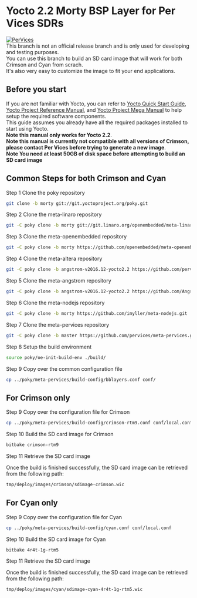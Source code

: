 # Yocto 2.2 Morty BSP Layer for Per Vices SDRs

[![PerVices](https://www.pervices.com/wp-content/uploads/elementor/thumbs/pv-logo-with-name-sans-serif-web-pf8rchrnf73tnf5j64959qjol29xs2fn0ztskr2uyk.png)](https://pervices.com)  
This branch is not an official release branch and is only used for developing and testing purposes.  
You can use this branch to build an SD card image that will work for both Crimson and Cyan from scrach.  
It's also very easy to customize the image to fit your end applications.  

## Before you start

If you are not familiar with Yocto, you can refer to [Yocto Quick Start Guide], [Yocto Project Reference Manual], and [Yocto Project Mega Manual] to help setup the required software components.  
This guide assumes you already have all the required packages installed to start using Yocto.  
**Note this manual only works for Yocto 2.2**.  
**Note this manual is currently not compatible with all versions of Crimson, please contact Per Vices before trying to generate a new image**.  
**Note You need at least 50GB of disk space before attempting to build an SD card image**  

## Common Steps for both Crimson and Cyan

Step 1 Clone the poky repository

```sh
git clone -b morty git://git.yoctoproject.org/poky.git
```

Step 2 Clone the meta-linaro repository
```sh
git -C poky clone -b morty git://git.linaro.org/openembedded/meta-linaro.git
```

Step 3 Clone the meta-openembedded repository
```sh
git -C poky clone -b morty https://github.com/openembedded/meta-openembedded.git
``` 

Step 4 Clone the meta-altera repository
```sh
git -C poky clone -b angstrom-v2016.12-yocto2.2 https://github.com/pervices/meta-altera.git
```

Step 5 Clone the meta-angstrom repository
```sh
git -C poky clone -b angstrom-v2016.12-yocto2.2 https://github.com/Angstrom-distribution/meta-angstrom.git
```

Step 6 Clone the meta-nodejs repository
```sh
git -C poky clone -b morty https://github.com/imyller/meta-nodejs.git
```

Step 7 Clone the meta-pervices repository
```sh
git -C poky clone -b master https://github.com/pervices/meta-pervices.git
```

Step 8 Setup the build environment
```sh
source poky/oe-init-build-env ./build/
```

Step 9 Copy over the common configuration file
```sh
cp ../poky/meta-pervices/build-config/bblayers.conf conf/
```

## For Crimson only

Step 9 Copy over the configuration file for Crimson
```sh
cp ../poky/meta-pervices/build-config/crimson-rtm9.conf conf/local.conf
```

Step 10 Build the SD card image for Crimson
```sh
bitbake crimson-rtm9
```

Step 11 Retrieve the SD card image

Once the build is finished successfully, the SD card image can be retrieved from the following path:
```sh
tmp/deploy/images/crimson/sdimage-crimson.wic
```

## For Cyan only

Step 9 Copy over the configuration file for Cyan
```sh
cp ../poky/meta-pervices/build-config/cyan.conf conf/local.conf
```

Step 10 Build the SD card image for Cyan
```sh
bitbake 4r4t-1g-rtm5
```
Step 11 Retrieve the SD card image

Once the build is finished successfully, the SD card image can be retrieved from the following path:
```sh
tmp/deploy/images/cyan/sdimage-cyan-4r4t-1g-rtm5.wic
```
[Yocto Quick Start Guide]: <https://docs.yoctoproject.org/2.2/yocto-project-qs/yocto-project-qs.html>
[Yocto Project Reference Manual]: <https://docs.yoctoproject.org/2.2/ref-manual/ref-manual.html>
[Yocto Project Mega Manual]: <https://docs.yoctoproject.org/2.2/mega-manual/mega-manual.html>
